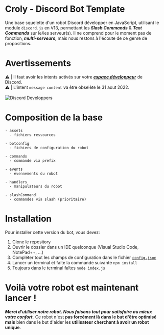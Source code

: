 # Croly - Discord Bot Template
Une base squelette d'un robot Discord développer en JavaScript, utilisant le module `discord.js` en V13, permettant les ***Slash Commands*** & ***Text Commands*** sur le/les serveur(s).
Il ne comprend pour le moment pas de fonction, ***multi-serveurs***, mais nous restons à l'écoute de ce genre de propositions.

# Avertissements
⚠️ | Il faut avoir les intents activés sur votre ***[espace développeur](https://discord.com/developers/applications)*** de Discord.
<br>
⚠️ | L'intent `message content` va être obselète le 31 aout 2022.
<br><br>
![Discord Developpers](/intents.png)

# Composition de la base
    - assets
      - fichiers ressources

    - botconfig
      - fichiers de configuration du robot

    - commands
      - commande via prefix
      
    - events
      - évennements du robot
    
    - handlers
      - manipulateurs du robot
    
    - slashCommand
      - commandes via slash (prioritaire)

# Installation
Pour installer cette version du bot, vous devez:

1. Clone le repository
2. Ouvrir le dossier dans un IDE quelconque (Visual Studio Code, NotePad++, ...)
3. Compléter tout les champs de configuration dans le fichier <a href="https://github.com/Tazoukaaa/CrolyTemplate/blob/main/botconfig/config.json">`config.json`</a>
4. Lancer un terminal et faite la commande suivante `npm install`
5. Toujours dans le terminal faîtes `node index.js`

# Voilà votre robot est maintenant lancer !

***Merci d'utiliser notre robot. Nous faisons tout pour satisfaire au mieux votre confort.***
Ce robot n'est **pas forcément là dans le but d'être optimisé mais** bien dans le but d'aider les **utilisateur cherchant à avoir un robot unique**.
